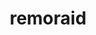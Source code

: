 ---
id: 223
title: remoraid
types: [water]
image: https://raw.githubusercontent.com/PokeAPI/sprites/master/sprites/pokemon/223.png
---